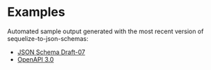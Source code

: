 # Examples

Automated sample output generated with the most recent version of sequelize-to-json-schemas:

- [JSON Schema Draft-07](json-schema-v7.md)
- [OpenAPI 3.0](openapi-v3.md)
